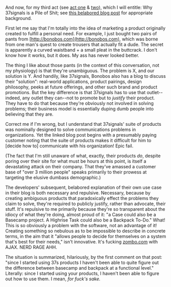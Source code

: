 And now, for my third act
(see [act one][1] & [two][2]),
which I will entitle: Why 37signals is a Pile of Shit; see
[this belabored blog post][3] for appropriate background.

[1]: /blog/2009/02/09
[2]: /blog/2009/02/24
[3]: http://www.37signals.com/svn/posts/1634-ask-37signals-how-does-37signals-use-its-own-products-on-a-day-to-day-basis

First let me say that I'm totally into the idea of marketing a product
originally created to fulfill a personal need. For example, I just bought two
pairs of pants from [http://bonobos.com](http://bonobos.com), which was borne
from one man's quest to create trousers that actually fit a dude. The secret is
apparently a curved waistband + a small pleat in the buttcrack. I don't know how
it works, but it does. My ass has never looked better.

The thing I like about those pants (in the context of this conversation, not my
physiology) is that they're unambiguous. The problem is X, and our solution is
Y. And handily, like 37signals, Bonobos also has a blog to discuss their
"solution": real-world applications, product pairings, design philosophy, peeks
at future offerings, and other such brand and product promotions. But the key
difference is that 37signals has to use that outlet--indeed, any outlet they
can--not to promote but to _justify_ their product. They have to do that
because they're obviously not involved in solving problems; their business model
is essentially duping dumb people into believing that they are.

Correct me if I'm wrong, but I understand that 37signals' suite of products was
nominally designed to solve communications problems in organizations. Yet the
linked blog post begins with a presumably paying customer noting that the suite
of products makes it difficult for him to [decide how to] communicate with his
organization! Epic fail.

(The fact that I'm still unaware of what, exactly, their products _do_, despite
poring over their site for what must be hours at this point, is itself a
devastating attack on their company. That they've amassed a customer base of
"over 3 million people" speaks primarily to their prowess at targeting the
elusive dumbass demographic.)

The developers' subsequent, belabored explanation of their own use case in their
blog is both necessary and repulsive. Necessary, because by creating ambiguous
products that paradoxically effect the problems they claim to solve, they're
required to publicly justify, rather than advocate, their stuff. It's repulsive
to me primarily because they're so transparent about the idiocy of what they're
doing, almost proud of it: "a Case could also be a Basecamp project. A Highrise
Task could also be a Backpack To-Do." What! This is so obviously a problem with
the software, not an advantage of it! Creating something so nebulous as to be
impossible to describe in concrete terms, in the aim that it "allows people to
decide for themselves on a system that's best for their needs," isn't
innovative. It's fucking [zombo.com](http://zombo.com) with AJAX. NERD RAGE AHH.

The situation is summarized, hilariously, by the first comment on that post:
"since I started using 37s products I haven't been able to quite figure out the
difference between basecamp and backpack at a functional level." Literally:
since I started using your products, I haven't been able to figure out how to
use them. I mean, _for fuck's sake._
